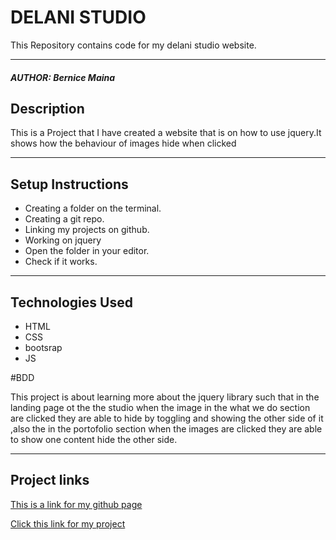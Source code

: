 # DELANI STUDIO
This Repository contains code for my delani studio website.
*****
##### AUTHOR: Bernice Maina
## Description
This is a  Project that I have created a website that is on how to use jquery.It shows how the behaviour of images hide when clicked
**********
                
## Setup Instructions
* Creating a folder on the terminal.
* Creating a git repo.
* Linking my projects on github.
* Working on jquery
* Open the folder in your editor.
* Check if it works.
*****

## Technologies Used
* HTML
* CSS
* bootsrap
* JS

#BDD

This project is about learning more about the jquery library such that in the landing page ot the the studio when the image in the what we do section are clicked they are able to hide  by toggling and showing the other side of it ,also the in the portofolio section when the images are clicked they are able to show one content hide the other side.

 ******
 
## Project links
[This is a link for my github page](https://github.com/Bernice2001/Akan-Birthday-Project)

[Click this link for my project](https://bernice2001.github.io/Akan-Birthday-Project/)